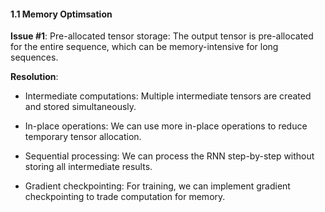 #### 1.1 Memory Optimsation

**Issue #1**: Pre-allocated tensor storage: The output tensor is pre-allocated for the entire sequence, which can be memory-intensive for long sequences.

**Resolution**:
- Intermediate computations: Multiple intermediate tensors are created and stored simultaneously.

- In-place operations: We can use more in-place operations to reduce temporary tensor allocation.

- Sequential processing: We can process the RNN step-by-step without storing all intermediate results.

- Gradient checkpointing: For training, we can implement gradient checkpointing to trade computation for memory.
